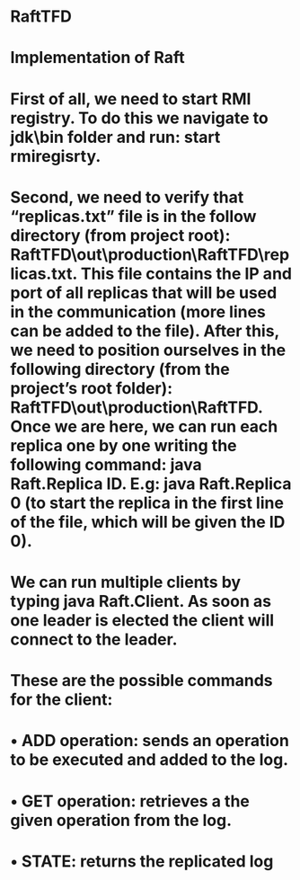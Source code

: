 # RaftTFD

# Implementation of Raft

# First of all, we need to start RMI registry. To do this we navigate to jdk\bin folder and run: start rmiregisrty.	
# Second, we need to verify that “replicas.txt” file is in the follow directory (from project root): RaftTFD\out\production\RaftTFD\replicas.txt. This file contains the IP and port of all replicas that will be used in the communication (more lines can be added to the file). After this, we need to position ourselves in the following directory (from the project’s root folder): RaftTFD\out\production\RaftTFD. Once we are here, we can run each replica one by one writing the following command: java Raft.Replica ID. E.g: java Raft.Replica 0 (to start the replica in the first line of the file, which will be given the ID 0).
# We can run multiple clients by typing java Raft.Client. As soon as one leader is elected the client will connect to the leader.
#	These are the possible commands for the client:
# •	ADD operation: sends an operation to be executed and added to the log.
# •	GET operation: retrieves a the given operation from the log.
# •	STATE: returns the replicated log
